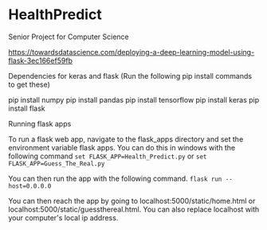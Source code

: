# HealthPredict
Senior Project for Computer Science

https://towardsdatascience.com/deploying-a-deep-learning-model-using-flask-3ec166ef59fb

Dependencies for keras and flask
(Run the following pip install commands to get these)

pip install numpy
pip install pandas
pip install tensorflow
pip install keras
pip install flask

Running flask apps 

To run a flask web app, navigate to the flask_apps directory and set the environment variable flask apps. You can do this in windows with the following command
`set FLASK_APP=Health_Predict.py` or `set FLASK_APP=Guess_The_Real.py`

You can then run the app with the following command. 
`flask run --host=0.0.0.0` 

You can then reach the app by going to localhost:5000/static/home.html or localhost:5000/static/guessthereal.html. 
You can also replace localhost with your computer's local ip address. 

